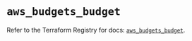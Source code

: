 # `aws_budgets_budget`

Refer to the Terraform Registry for docs: [`aws_budgets_budget`](https://registry.terraform.io/providers/hashicorp/aws/5.91.0/docs/resources/budgets_budget).
